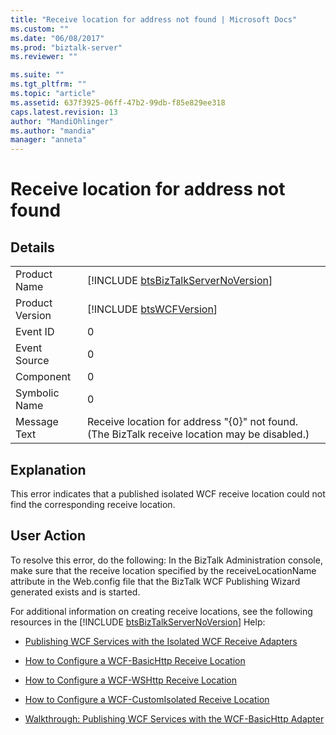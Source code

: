 ```yaml
---
title: "Receive location for address not found | Microsoft Docs"
ms.custom: ""
ms.date: "06/08/2017"
ms.prod: "biztalk-server"
ms.reviewer: ""

ms.suite: ""
ms.tgt_pltfrm: ""
ms.topic: "article"
ms.assetid: 637f3925-06ff-47b2-99db-f85e829ee318
caps.latest.revision: 13
author: "MandiOhlinger"
ms.author: "mandia"
manager: "anneta"
---
```

# Receive location for address not found
## Details  
  
|                 |                                                                                               |
|-----------------|-----------------------------------------------------------------------------------------------|
|  Product Name   |      [!INCLUDE [btsBizTalkServerNoVersion](../includes/btsbiztalkservernoversion-md.md)]      |
| Product Version |                  [!INCLUDE [btsWCFVersion](../includes/btswcfversion-md.md)]                  |
|    Event ID     |                                               0                                               |
|  Event Source   |                                               0                                               |
|    Component    |                                               0                                               |
|  Symbolic Name  |                                               0                                               |
|  Message Text   | Receive location for address "{0}" not found. (The BizTalk receive location may be disabled.) |
  
## Explanation  
 This error indicates that a published isolated WCF receive location could not find the corresponding receive location.  
  
## User Action  
 To resolve this error, do the following: In the BizTalk Administration console, make sure that the receive location specified by the receiveLocationName attribute in the Web.config file that the BizTalk WCF Publishing Wizard generated exists and is started.  
  
 For additional information on creating receive locations, see the following resources in the [!INCLUDE [btsBizTalkServerNoVersion](../includes/btsbiztalkservernoversion-md.md)] Help:  
  
-   [Publishing WCF Services with the Isolated WCF Receive Adapters](../core/publishing-wcf-services-with-the-isolated-wcf-receive-adapters.md)  
  
-   [How to Configure a WCF-BasicHttp Receive Location](http://msdn.microsoft.com/library/43f18e5d-ba28-453c-b8ce-5bcdc6f27fdd)  
  
-   [How to Configure a WCF-WSHttp Receive Location](../core/how-to-configure-a-wcf-wshttp-receive-location.md)  
  
-   [How to Configure a WCF-CustomIsolated Receive Location](../core/how-to-configure-a-wcf-customisolated-receive-location.md)  
  
-   [Walkthrough: Publishing WCF Services with the WCF-BasicHttp Adapter](../core/walkthrough-publishing-wcf-services-with-the-wcf-basichttp-adapter.md)